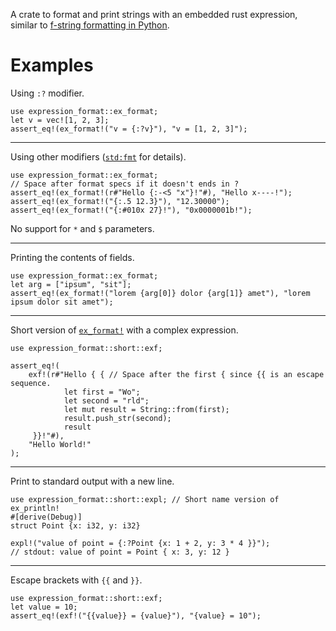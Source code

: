 A crate to format and print strings with an embedded rust expression, 
similar to [f-string formatting in Python](https://docs.python.org/3/tutorial/inputoutput.html).
# Examples

Using `:?` modifier.
```
use expression_format::ex_format;
let v = vec![1, 2, 3];
assert_eq!(ex_format!("v = {:?v}"), "v = [1, 2, 3]");
```

---

Using other modifiers ([`std:fmt`](https://doc.rust-lang.org/std/fmt/index.html) for details).
```
use expression_format::ex_format;
// Space after format specs if it doesn't ends in ?
assert_eq!(ex_format!(r#"Hello {:-<5 "x"}!"#), "Hello x----!");
assert_eq!(ex_format!("{:.5 12.3}"), "12.30000");
assert_eq!(ex_format!("{:#010x 27}!"), "0x0000001b!");
```
No support for `*` and `$` parameters.

---

Printing the contents of fields.
```
use expression_format::ex_format;
let arg = ["ipsum", "sit"];
assert_eq!(ex_format!("lorem {arg[0]} dolor {arg[1]} amet"), "lorem ipsum dolor sit amet");
```

---

Short version of [`ex_format!`](macro.ex_format.html) with a complex expression.
```
use expression_format::short::exf;

assert_eq!(
    exf!(r#"Hello { { // Space after the first { since {{ is an escape sequence.
            let first = "Wo";
            let second = "rld";
            let mut result = String::from(first);
            result.push_str(second);
            result
     }}!"#),
    "Hello World!"
);
```

---

Print to standard output with a new line.
```
use expression_format::short::expl; // Short name version of ex_println!
#[derive(Debug)]
struct Point {x: i32, y: i32}

expl!("value of point = {:?Point {x: 1 + 2, y: 3 * 4 }}");
// stdout: value of point = Point { x: 3, y: 12 }
```

---

Escape brackets with `{{` and `}}`.
```
use expression_format::short::exf;
let value = 10;
assert_eq!(exf!("{{value}} = {value}"), "{value} = 10");
```